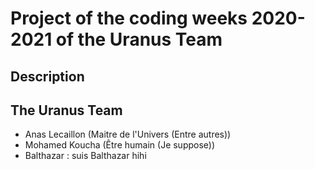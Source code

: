 # Project of the coding weeks 2020-2021 of the Uranus Team

## Description


## The Uranus Team

- Anas Lecaillon (Maitre de l'Univers (Entre autres))
- Mohamed Koucha (Être humain (Je suppose))
- Balthazar : suis Balthazar hihi